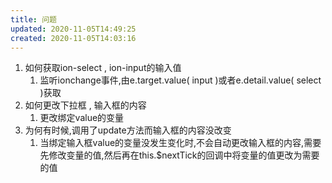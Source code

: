 ```yaml
---
title: 问题
updated: 2020-11-05T14:49:25
created: 2020-11-05T14:03:16
---
```


1.  如何获取ion-select , ion-input的输入值
    1.  监听ionchange事件,由e.target.value( input )或者e.detail.value( select )获取
2.  如何更改下拉框 , 输入框的内容
    1.  更改绑定value的变量
1.  为何有时候,调用了update方法而输入框的内容没改变
    1.  当绑定输入框value的变量没发生变化时,不会自动更改输入框的内容,需要先修改变量的值,然后再在this.\$nextTick的回调中将变量的值更改为需要的值
